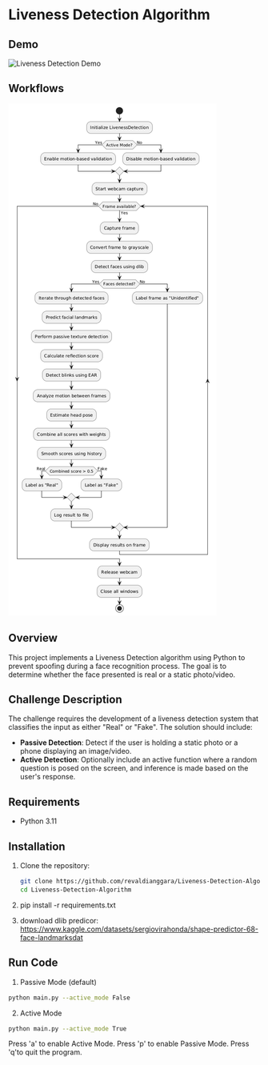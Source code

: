 # Liveness Detection Algorithm

## Demo
![Liveness Detection Demo](https://github.com/revaldianggara/Liveness-Detection-Algorithm/blob/main/demo.gif)

## Workflows
![Workflows](https://github.com/revaldianggara/Liveness-Detection-Algorithm/blob/main/workflows.png)

## Overview
This project implements a Liveness Detection algorithm using Python to prevent spoofing during a face recognition process. The goal is to determine whether the face presented is real or a static photo/video.

## Challenge Description
The challenge requires the development of a liveness detection system that classifies the input as either "Real" or "Fake". The solution should include:

- **Passive Detection**: Detect if the user is holding a static photo or a phone displaying an image/video.
- **Active Detection**: Optionally include an active function where a random question is posed on the screen, and inference is made based on the user's response.

## Requirements
- Python 3.11

## Installation
1. Clone the repository:
   ```bash
   git clone https://github.com/revaldianggara/Liveness-Detection-Algorithm.git
   cd Liveness-Detection-Algorithm

2. pip install -r requirements.txt

3. download dlib predicor: https://www.kaggle.com/datasets/sergiovirahonda/shape-predictor-68-face-landmarksdat

## Run Code
1. Passive Mode (default)
```bash
python main.py --active_mode False
```

2. Active Mode
```bash
python main.py --active_mode True
```

Press 'a' to enable Active Mode.
Press 'p' to enable Passive Mode.
Press 'q'to quit the program.